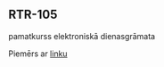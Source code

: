 ## RTR-105
pamatkurss elektroniskā dienasgrāmata

Piemērs ar [linku](https://github.com/f4io/RTR-105) 
